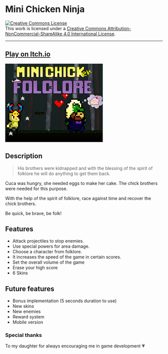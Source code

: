 # Mini Chicken Ninja

<a rel="license" href="http://creativecommons.org/licenses/by-nc-sa/4.0/"><img alt="Creative Commons License" style="border-width:0" src="https://i.creativecommons.org/l/by-nc-sa/4.0/80x15.png" /></a><br />This work is licensed under a <a rel="license" href="http://creativecommons.org/licenses/by-nc-sa/4.0/">Creative Commons Attribution-NonCommercial-ShareAlike 4.0 International License</a>.

---

## [Play on Itch.io](https://lilianecastro.itch.io/minifolclore)

![Mini Chicken Folclore Png](/Assets/Docs/MiniChickenCapa.png)

## Description

> His brothers were kidnapped and with the blessing of the spirit of folklore he will do anything to get them back.


Cuca was hungry, she needed eggs to make her cake. The chick brothers were needed for this purpose.

With the help of the spirit of folklore, race against time and recover the chick brothers.

Be quick, be brave, be folk!


## Features

- Attack projectiles to stop enemies.
- Use special powers for area damage.
- Choose a character from folklore.
- It increases the speed of the game in certain scores.
- Set the overall volume of the game
- Erase your high score
- 6 Skins

## Future features

- Bonus implementation (5 seconds duration to use)
- New skins
- New enemies
- Reward system
- Mobile version


### Special thanks

To my daughter for always encouraging me in game development :heartpulse:
